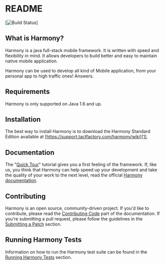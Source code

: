 README
======

[![Build Status](https://build.tactfactory.com/symfony/?branch=master)]

What is Harmony?
-----------------

Harmony is a java full-stack mobile framework. It is written with speed and
flexibility in mind. It allows developers to build better and easy to maintain
native mobile application.

Harmony can be used to develop all kind of Mobile application, from your personal app
to high traffic ones! Answers.

Requirements
------------

Harmony is only supported on Java 1.6 and up.

Installation
------------

The best way to install Harmony is to download the Harmony Standard Edition
available at [https://support.tactfactory.com/harmony/wiki][1].

Documentation
-------------

The "[Quick Tour][2]" tutorial gives you a first feeling of the framework. If,
like us, you think that Harmony can help speed up your development and take
the quality of your work to the next level, read the official
[Harmony documentation][3].

Contributing
------------

Harmony is an open source, community-driven project. If you'd like to contribute,
please read the [Contributing Code][4] part of the documentation. If you're submitting
a pull request, please follow the guidelines in the [Submitting a Patch][5] section.

Running Harmony Tests
----------------------

Information on how to run the Harmony test suite can be found in the
[Running Harmony Tests][6] section.

[1]: http://symfony.com/download
[2]: https://support.tactfactory.com/harmony/wiki
[3]: https://support.tactfactory.com/harmony/wiki
[4]: https://support.tactfactory.com/harmony/wiki/contributing
[5]: https://support.tactfactory.com/harmony/wiki/patches
[6]: https://support.tactfactory.com/harmony/wiki/tests
